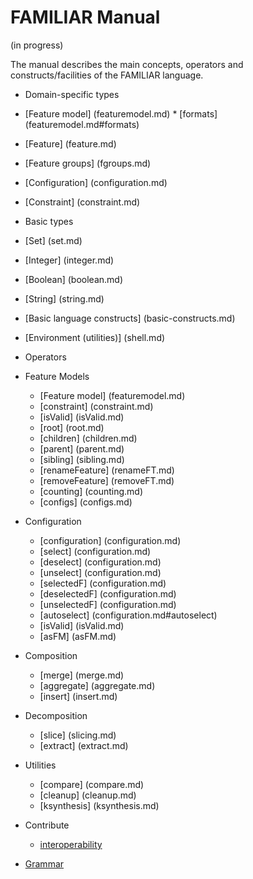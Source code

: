 # FAMILIAR Manual

(in progress) 

The manual describes the main concepts, operators and constructs/facilities of the FAMILIAR language.

 * Domain-specific types
  * [Feature model] (featuremodel.md)
    	* [formats] (featuremodel.md#formats) 
  * [Feature] (feature.md)
  * [Feature groups] (fgroups.md)
  * [Configuration] (configuration.md)
  * [Constraint] (constraint.md)

 * Basic types 
  * [Set] (set.md)
  * [Integer] (integer.md)
  * [Boolean] (boolean.md)
  * [String] (string.md)

 * [Basic language constructs] (basic-constructs.md)

 * [Environment (utilities)] (shell.md)
  
 * Operators
  * Feature Models
     * [Feature model] (featuremodel.md)
     * [constraint] (constraint.md)
     * [isValid] (isValid.md)
     * [root] (root.md)
     * [children] (children.md)
     * [parent] (parent.md)
     * [sibling] (sibling.md)
     * [renameFeature] (renameFT.md)
     * [removeFeature] (removeFT.md)
     * [counting] (counting.md)
     * [configs] (configs.md)

  * Configuration
     * [configuration] (configuration.md)
     * [select] (configuration.md)
     * [deselect] (configuration.md)
     * [unselect] (configuration.md)
     * [selectedF] (configuration.md)
     * [deselectedF] (configuration.md)
     * [unselectedF] (configuration.md)
     * [autoselect] (configuration.md#autoselect)
     * [isValid] (isValid.md)
     * [asFM] (asFM.md) 

  * Composition
     * [merge] (merge.md)
     * [aggregate] (aggregate.md)
     * [insert] (insert.md)

  * Decomposition
     * [slice] (slicing.md)
     * [extract] (extract.md)

  * Utilities
     * [compare] (compare.md)
     * [cleanup] (cleanup.md)
     * [ksynthesis] (ksynthesis.md)

* Contribute
  * [interoperability](contribute/interoperability.md)

* [Grammar](grammar.md)







